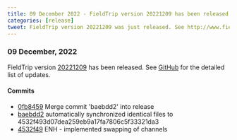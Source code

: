 ```yaml
---
title: 09 December 2022 - FieldTrip version 20221209 has been released
categories: [release]
tweet: FieldTrip version 20221209 was just released. See http://www.fieldtriptoolbox.org/#09-december-2022
---
```


### 09 December, 2022

FieldTrip version [20221209](http://github.com/fieldtrip/fieldtrip/releases/tag/20221209) has been released.
See [GitHub](https://github.com/fieldtrip/fieldtrip/compare/20221208...20221209) for the detailed list of updates.

#### Commits

- [0fb8459](http://github.com/fieldtrip/fieldtrip/commit/0fb8459) Merge commit 'baebdd2' into release
- [baebdd2](http://github.com/fieldtrip/fieldtrip/commit/baebdd2) automatically synchronized identical files to 4532f493d07dea259eb9a17fa7806c5f33321da3
- [4532f49](http://github.com/fieldtrip/fieldtrip/commit/4532f49) ENH - implemented swapping of channels

